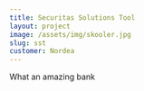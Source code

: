 ```yaml
---
title: Securitas Solutions Tool
layout: project
image: /assets/img/skooler.jpg
slug: sst
customer: Nordea
---
```


What an amazing bank
